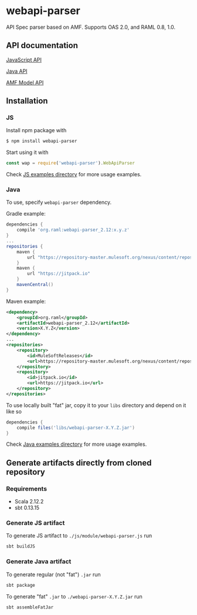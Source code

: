 # webapi-parser
API Spec parser based on AMF. Supports OAS 2.0, and RAML 0.8, 1.0.

## API documentation
[JavaScript API](https://raml-org.github.io/webapi-parser/js/modules/_webapi_parser_.html)

[Java API](https://raml-org.github.io/webapi-parser/java/index.html)

[AMF Model API](https://raml-org.github.io/webapi-parser/js/classes/_amf_client_js_.model.document.baseunit.html)

## Installation

### JS
Install npm package with

```sh
$ npm install webapi-parser
```

Start using it with

```js
const wap = require('webapi-parser').WebApiParser
```

Check [JS examples directory](examples/js/) for more usage examples.

### Java
To use, specify `webapi-parser` dependency.

Gradle example:

```groovy
dependencies {
    compile 'org.raml:webapi-parser_2.12:x.y.z'
}
...
repositories {
    maven {
        url "https://repository-master.mulesoft.org/nexus/content/repositories/releases"
    }
    maven {
        url "https://jitpack.io"
    }
    mavenCentral()
}
```

Maven example:

```xml
<dependency>
    <groupId>org.raml</groupId>
    <artifactId>webapi-parser_2.12</artifactId>
    <version>X.Y.Z</version>
</dependency>
...
<repositories>
    <repository>
        <id>MuleSoftReleases</id>
        <url>https://repository-master.mulesoft.org/nexus/content/repositories/releases</url>
    </repository>
    <repository>
        <id>jitpack.io</id>
        <url>https://jitpack.io</url>
    </repository>
</repositories>
```

To use locally built "fat" jar, copy it to your `libs` directory and depend on it like so

```groovy
dependencies {
    compile files('libs/webapi-parser-X.Y.Z.jar')
}
```

Check [Java examples directory](examples/java/) for more usage examples.


## Generate artifacts directly from cloned repository

### Requirements
* Scala 2.12.2
* sbt 0.13.15

### Generate JS artifact
To generate JS artifact to `./js/module/webapi-parser.js` run

```sh
sbt buildJS
```

### Generate Java artifact
To generate regular (not "fat") `.jar` run

```sh
sbt package
```

To generate "fat" `.jar` to `./webapi-parser-X.Y.Z.jar` run

```sh
sbt assembleFatJar
```
